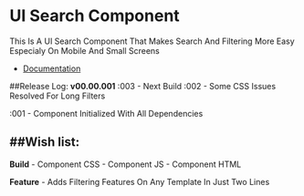 # UI Search Component
This Is A UI Search Component That Makes Search And Filtering More Easy Especialy On Mobile And Small Screens
* [Documentation](./Application%20Process.md)

##Release Log:
**v00.00.001**
  :003
    - Next Build
  :002
    - Some CSS Issues Resolved For Long Filters

  :001
    - Component Initialized With All Dependencies

##Wish list:
----------

  **Build**
    - Component CSS
    - Component JS
    - Component HTML

  **Feature**
    - Adds Filtering Features On Any Template In Just Two Lines

    